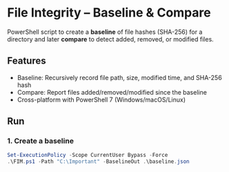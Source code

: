 # File Integrity – Baseline & Compare

PowerShell script to create a **baseline** of file hashes (SHA-256) for a directory and later **compare** to detect added, removed, or modified files.

## Features
- Baseline: Recursively record file path, size, modified time, and SHA-256 hash
- Compare: Report files added/removed/modified since the baseline
- Cross-platform with PowerShell 7 (Windows/macOS/Linux)

## Run

### 1. Create a baseline
```powershell
Set-ExecutionPolicy -Scope CurrentUser Bypass -Force
.\FIM.ps1 -Path "C:\Important" -BaselineOut .\baseline.json
